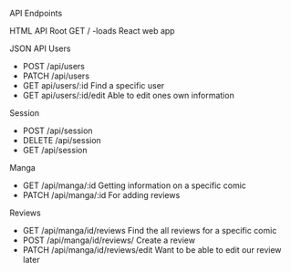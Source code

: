 

API Endpoints

HTML API
Root
  GET / -loads React web app

JSON API
 Users
  - POST /api/users
  - PATCH /api/users
  - GET api/users/:id
    Find a specific user
  - GET api/users/:id/edit
    Able to edit ones own information

 Session
  - POST /api/session
  - DELETE /api/session
  - GET /api/session

 Manga
  - GET /api/manga/:id
    Getting information on a specific comic
  - PATCH /api/manga/:id
    For adding reviews

Reviews
  - GET /api/manga/id/reviews
    Find the all reviews for a specific comic
  - POST /api/manga/id/reviews/
    Create a review
  - PATCH /api/manga/id/reviews/edit
    Want to be able to edit our review later
